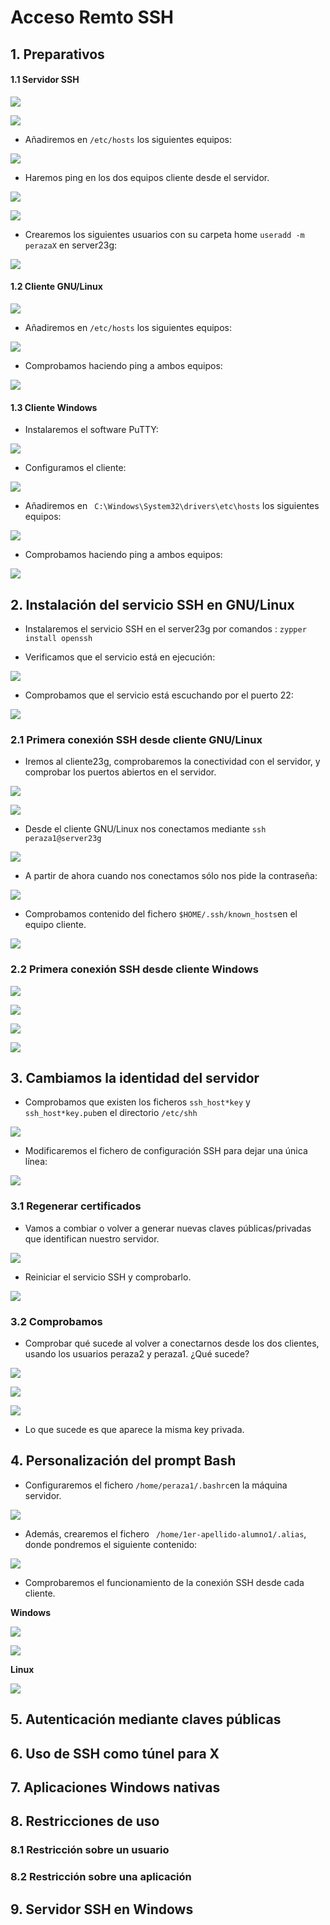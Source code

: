# **Acceso Remto SSH**

## **1. Preparativos**

#### **1.1 Servidor SSH**
![](img/001.png)

![](img/002.png)

- Añadiremos en ``/etc/hosts`` los siguientes equipos:

![](img/003.png)

- Haremos ping en los dos equipos cliente desde el servidor.

![](img/004.png)

![](img/005.png)

- Crearemos los siguientes usuarios con su carpeta home ``useradd -m perazaX`` en server23g:

![](img/006.png)

#### **1.2 Cliente GNU/Linux**

![](img/007.png)

- Añadiremos en ``/etc/hosts`` los siguientes equipos:

![](img/008.png)

- Comprobamos haciendo ping a ambos equipos:

![](img/009.png)

#### **1.3 Cliente Windows**

- Instalaremos el software PuTTY:

![](img/020.png)

- Configuramos el cliente:

![](img/019.png)

- Añadiremos en `` C:\Windows\System32\drivers\etc\hosts`` los siguientes equipos:

![](img/010.png)

- Comprobamos haciendo ping a ambos equipos:

![](img/011.png)

## **2. Instalación del servicio SSH en GNU/Linux**

- Instalaremos el servicio SSH en el server23g por comandos : ``zypper install openssh``

- Verificamos que el servicio está en ejecución:

![](img/012.png)

- Comprobamos que el servicio está escuchando por el puerto 22:

![](img/013.png)
### **2.1 Primera conexión SSH desde cliente GNU/Linux**

- Iremos al cliente23g, comprobaremos la conectividad con el servidor, y comprobar los puertos abiertos en el servidor.

![](img/014.png)

![](img/015.png)

- Desde el cliente GNU/Linux nos conectamos mediante ``ssh peraza1@server23g``

![](img/016.png)

- A partir de ahora cuando nos conectamos sólo nos pide la contraseña:

![](img/017.png)

- Comprobamos contenido del fichero ``$HOME/.ssh/known_hosts``en el equipo cliente.

![](img/018.png)

### **2.2 Primera conexión SSH desde cliente Windows**

![](img/021.png)

![](img/022.png)

![](img/023.png)

![](img/024.png)

## **3. Cambiamos la identidad del servidor**

- Comprobamos que existen los ficheros ``ssh_host*key`` y ``ssh_host*key.pub``en el directorio ``/etc/shh``

![](img/025.png)

- Modificaremos el fichero de configuración SSH para dejar una única línea:

![](img/026.png)

### **3.1 Regenerar certificados**

- Vamos a combiar o volver a generar nuevas claves públicas/privadas que identifican nuestro servidor.

![](img/027.png)

- Reiniciar el servicio SSH y comprobarlo.

![](img/028.png)


### **3.2 Comprobamos**

- Comprobar qué sucede al volver a conectarnos desde los dos clientes, usando los usuarios peraza2 y peraza1. ¿Qué sucede?

![](img/029.png)

![](img/030.png)

![](img/031.png)

- Lo que sucede es que aparece la misma key privada.

## **4. Personalización del prompt Bash**

- Configuraremos el fichero ``/home/peraza1/.bashrc``en la máquina servidor.

![](img/032.png)

- Además, crearemos el fichero `` /home/1er-apellido-alumno1/.alias``, donde pondremos el siguiente contenido:

![](img/033.png)

- Comprobaremos el funcionamiento de la conexión SSH desde cada cliente.

**Windows**

![](img/034.png)

![](img/035.png)

**Linux**

![](img/036.png)


## **5. Autenticación mediante claves públicas**



## **6. Uso de SSH como túnel para X**

## **7. Aplicaciones Windows nativas**

## **8. Restricciones de uso**

### **8.1 Restricción sobre un usuario**

### **8.2 Restricción sobre una aplicación**

## **9. Servidor SSH en Windows**
